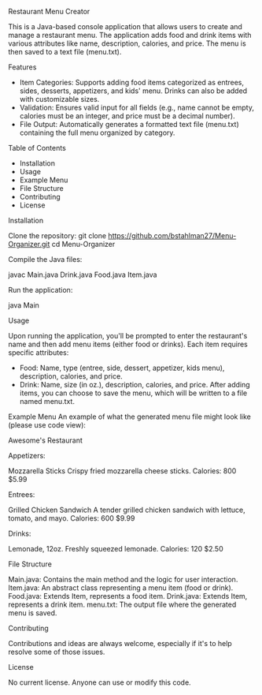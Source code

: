 Restaurant Menu Creator

This is a Java-based console application that allows users to create and manage a restaurant menu. The application adds food and drink items with various attributes like name, description, calories, and price. The menu is then saved to a text file (menu.txt).


Features
- Item Categories: Supports adding food items categorized as entrees, sides, desserts, appetizers, and kids' menu. Drinks can also be added with customizable sizes.
- Validation: Ensures valid input for all fields (e.g., name cannot be empty, calories must be an integer, and price must be a decimal number).
- File Output: Automatically generates a formatted text file (menu.txt) containing the full menu organized by category.


Table of Contents
- Installation
- Usage
- Example Menu
- File Structure
- Contributing
- License


Installation

Clone the repository:
  git clone https://github.com/bstahlman27/Menu-Organizer.git
  cd Menu-Organizer


Compile the Java files:

  javac Main.java Drink.java Food.java Item.java


Run the application:

java Main


Usage

Upon running the application, you'll be prompted to enter the restaurant's name and then add menu items (either food or drinks). Each item requires specific attributes:

- Food: Name, type (entree, side, dessert, appetizer, kids menu), description, calories, and price.
- Drink: Name, size (in oz.), description, calories, and price.
After adding items, you can choose to save the menu, which will be written to a file named menu.txt.

Example Menu
An example of what the generated menu file might look like (please use code view):

Awesome's Restaurant

Appetizers:

Mozzarella Sticks
Crispy fried mozzarella cheese sticks.
Calories: 800
$5.99

Entrees:

Grilled Chicken Sandwich
A tender grilled chicken sandwich with lettuce, tomato, and mayo.
Calories: 600
$9.99

Drinks:

Lemonade, 12oz.
Freshly squeezed lemonade.
Calories: 120
$2.50


File Structure

Main.java: Contains the main method and the logic for user interaction.
Item.java: An abstract class representing a menu item (food or drink).
Food.java: Extends Item, represents a food item.
Drink.java: Extends Item, represents a drink item.
menu.txt: The output file where the generated menu is saved.


Contributing

Contributions and ideas are always welcome, especially if it's to help resolve some of those issues.

License

No current license. Anyone can use or modify this code.
